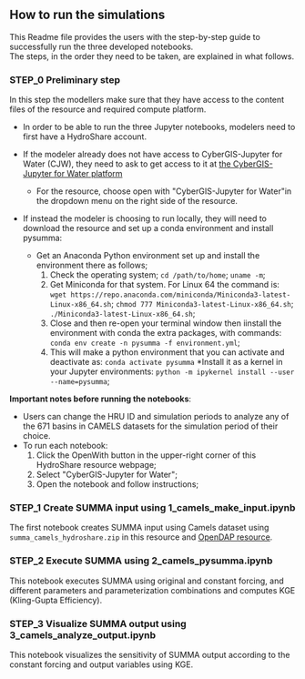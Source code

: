 ## How to run the simulations  
This Readme file provides the users with the step-by-step guide to successfully run the three developed notebooks.  
The steps, in the order they need to be taken, are explained in what follows.

### STEP_0 Preliminary step  
In this step the modellers make sure that they have access to the content files of the resource and required compute platform.  
 - In order to be able to run the three Jupyter notebooks, modelers need to first have a HydroShare account.  
 
 - If the modeler already does not have access to CyberGIS-Jupyter for Water (CJW), they need to ask to get access to it at [the CyberGIS-Jupyter for Water platform](https://www.hydroshare.org/group/157)  
    * For the resource, choose open with "CyberGIS-Jupyter for Water"in the dropdown menu on the right side of the resource. 

 - If instead the modeler is choosing to run locally, they will need to download the resource and set up a conda environment and install pysumma:
    * Get an Anaconda Python environment set up and install the environment there as follows;
        1. Check the operating system;
        `cd /path/to/home`;
        `uname -m`;
       2. Get Miniconda for that system. For Linux 64 the command is:
        `wget https://repo.anaconda.com/miniconda/Miniconda3-latest-Linux-x86_64.sh`;
        `chmod 777 Miniconda3-latest-Linux-x86_64.sh`;
        `./Miniconda3-latest-Linux-x86_64.sh`;
        3. Close and then re-open your terminal window then iinstall the environment with conda the extra packages, with commands:
        `conda env create -n pysumma -f environment.yml`;
        4. This will make a python environment that you can activate and deactivate as:
        `conda activate pysumma`
        *Install it as a kernel in your Jupyter environments:
        `python -m ipykernel install --user --name=pysumma`;


**Important notes before running the notebooks**:  
 - Users can change the HRU ID and simulation periods to analyze any of the 671 basins in CAMELS datasets for the simulation period of their choice.  
 - To run each notebook:  
	1. Click the OpenWith button in the upper-right corner of this HydroShare resource webpage;  
	2. Select "CyberGIS-Jupyter for Water";  
	3. Open the notebook and follow instructions;  

### STEP_1 Create SUMMA input using 1_camels_make_input.ipynb
The first notebook creates SUMMA input using Camels dataset using `summa_camels_hydroshare.zip` in this resource and [OpenDAP resource](https://www.hydroshare.org/resource/a28685d2dd584fe5885fc368cb76ff2a/).  

### STEP_2 Execute SUMMA using 2_camels_pysumma.ipynb
This notebook executes SUMMA using original and constant forcing, and different parameters and parameterization combinations and computes KGE (Kling-Gupta Efficiency).  

### STEP_3 Visualize SUMMA output using 3_camels_analyze_output.ipynb
This notebook visualizes the sensitivity of SUMMA output according to the constant forcing and output variables using KGE.
